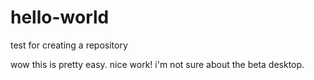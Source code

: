 # hello-world
test for creating a repository

wow this is pretty easy. nice work!
i'm not sure about the beta desktop.
